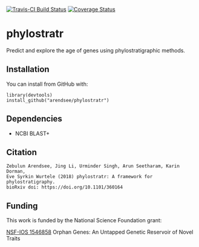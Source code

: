 [![Travis-CI Build Status](https://travis-ci.org/arendsee/phylostratr.svg?branch=master)](https://travis-ci.org/arendsee/phylostratr)
[![Coverage Status](https://img.shields.io/codecov/c/github/arendsee/phylostratr/master.svg)](https://codecov.io/github/arendsee/phylostratr?branch=master)

# phylostratr

Predict and explore the age of genes using phylostratigraphic methods.


## Installation

You can install from GitHub with:

```{r github-installation, eval=FALSE}
library(devtools)
install_github("arendsee/phylostratr")
```

## Dependencies

 * NCBI BLAST+

## Citation

    Zebulun Arendsee, Jing Li, Urminder Singh, Arun Seetharam, Karin Dorman,
    Eve Syrkin Wurtele (2018) phylostratr: A framework for phylostratigraphy.
    bioRxiv doi: https://doi.org/10.1101/360164

## Funding

This work is funded by the National Science Foundation grant:

[NSF-IOS 1546858](https://www.nsf.gov/awardsearch/showAward?AWD_ID=1546858)
Orphan Genes: An Untapped Genetic Reservoir of Novel Traits
